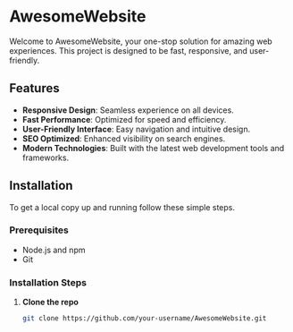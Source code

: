 # AwesomeWebsite

Welcome to AwesomeWebsite, your one-stop solution for amazing web experiences. This project is designed to be fast, responsive, and user-friendly.

## Features

- **Responsive Design**: Seamless experience on all devices.
- **Fast Performance**: Optimized for speed and efficiency.
- **User-Friendly Interface**: Easy navigation and intuitive design.
- **SEO Optimized**: Enhanced visibility on search engines.
- **Modern Technologies**: Built with the latest web development tools and frameworks.

## Installation

To get a local copy up and running follow these simple steps.

### Prerequisites

- Node.js and npm
- Git

### Installation Steps

1. **Clone the repo**
   ```sh
   git clone https://github.com/your-username/AwesomeWebsite.git
